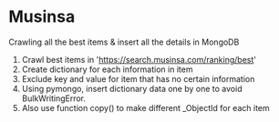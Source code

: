 # Musinsa
Crawling all the best items & insert all the details in MongoDB

1. Crawl best items in 'https://search.musinsa.com/ranking/best'
2. Create dictionary for each information in item
3. Exclude key and value for item that has no certain information
4. Using pymongo, insert dictionary data one by one to avoid BulkWritingError. 
5. Also use function copy() to make different _ObjectId for each item
